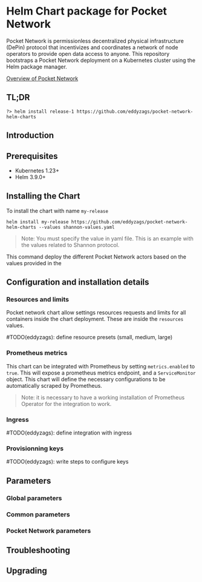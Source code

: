 # Helm Chart package for Pocket Network

Pocket Network is permissionless decentralized physical infrastructure (DePin) protocol that incentivizes and coordinates a network of node operators to provide open data access to anyone. This repository bootstraps a Pocket Network deployment on a Kubernetes cluster using the Helm package manager.

[Overview of Pocket Network](https://pocket.network/)

## TL;DR
```shell
?> helm install release-1 https://github.com/eddyzags/pocket-network-helm-charts
```
## Introduction

## Prerequisites
* Kubernetes 1.23+
* Helm 3.9.0+

## Installing the Chart

To install the chart with name `my-release`
```
helm install my-release https://github.com/eddyzags/pocket-network-helm-charts --values shannon-values.yaml
```
> Note: You must specify the value in yaml file. This is an example with the values related to Shannon protocol.

This command deploy the different Pocket Network actors based on the values provided in the 

## Configuration and installation details

### Resources and limits

Pocket network chart allow settings resources requests and limits for all containers inside the chart deployment. These are inside the `resources` values.

#TODO(eddyzags): define resource presets (small, medium, large)

### Prometheus metrics

This chart can be integrated with Prometheus by setting `metrics.enabled` to `true`. This will expose a prometheus metrics endpoint, and a `ServiceMonitor` object. This chart will define the necessary configurations to be automatically scraped by Prometheus.

> Note: it is necessary to have a working installation of Prometheus Operator for the integration to work.

### Ingress

#TODO(eddyzags): define integration with ingress

### Provisionning keys

#TODO(eddyzags): write steps to configure keys

## Parameters

### Global parameters


### Common parameters

### Pocket Network parameters

## Troubleshooting

## Upgrading
